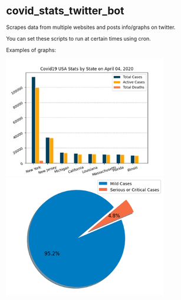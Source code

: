# covid_stats_twitter_bot
Scrapes data from multiple websites and posts info/graphs on twitter.

You can set these scripts to run at certain times using cron.



Examples of graphs:

<img src="examples/us_stats_state.png" height="320" width="427"> <img src="examples/condition_pie.png" height="320" width="427">
